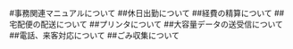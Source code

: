 #事務関連マニュアルについて
##休日出勤について
##経費の精算について
##宅配便の配送について
##プリンタについて
##大容量データの送受信について
##電話、来客対応について
##ごみ収集について
